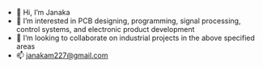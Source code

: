 - 👋 Hi, I’m Janaka 
- 👀 I’m interested in PCB designing, programming, signal processing, control systems, and electronic product development
- 💞️ I’m looking to collaborate on industrial projects in the above specified areas
- 📫 janakam227@gmail.com

<!---
mjmax/mjmax is a ✨ special ✨ repository because its `README.md` (this file) appears on your GitHub profile.
You can click the Preview link to take a look at your changes.
--->
